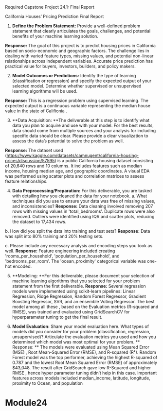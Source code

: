 Required Capstone Project 24.1: Final Report

California Houses’ Pricing Prediction Final Report
1.	**Define the Problem Statement:** Provide a well-defined problem statement that clearly articulates the goals, challenges, and potential benefits of your machine learning solution.

**Response:** The goal of this project is to predict housing prices in California based on socio-economic and geographic factors. The challenge lies in dealing with varied feature types, missing values, and potential non-linear relationships across independent variables. Accurate price prediction has practical value for buyers, investors, builders, and policy makers.

2.	**Model Outcomes or Predictions:** Identify the type of learning (classification or regression) and specify the expected output of your selected model. Determine whether supervised or unsupervised learning algorithms will be used.

**Response:** This is a regression problem using supervised learning. The expected output is a continuous variable representing the median house value in the state of Califionia .

3.	**Data Acquisition: **The deliverable at this step is to identify what data you plan to acquire and use with your model. For the best results, data should come from multiple sources and your analysis for including specific data should be clear. Please provide a clear visualization to assess the data’s potential to solve the problem as well.
 
**Response:** The dataset used (https://www.kaggle.com/datasets/camnugent/california-housing-prices/discussion/57595) is a public California housing dataset consisting of 20,640 rows and 10 columns. It includes features such as median income, housing median age, and geographic coordinates. A visual EDA was performed using scatter plots and correlation matrices to assess feature relationships.

4.	**Data Preprocessing/Preparation:** For this deliverable, you are tasked with detailing how you cleaned the data for your notebook. 
a.	What techniques did you use to ensure your data was free of missing values, and inconsistencies? 
**Response:** Data cleaning involved removing 207 rows with missing values in 'total_bedrooms'. Duplicate rows were also removed. Outliers were identified using IQR and scatter plots, reducing the dataset to 17,434 rows.

b.	How did you split the data into training and test sets?
**Response:** Data was split into 80% training and 20% testing sets.

c.	Please include any necessary analysis and encoding steps you took as well.
**Response:** Feature engineering included creating 'rooms_per_household', 'population_per_household', and 'bedrooms_per_room'. The 'ocean_proximity' categorical variable was one-hot encoded.


5.	**Modeling: **For this deliverable, please document your selection of machine learning algorithms that you selected for your problem statement from the first deliverable.
**Response:** Several regression models were implemented using scikit-learn pipelines: Linear Regression, Ridge Regression, Random Forest Regressor, Gradient Boosting Regressor, SVR, and an ensemble Voting Regressor. The best model among all these , based on  the Evaluation metrics (R-squared and RMSE), was trained and evaluated using GridSearchCV for hyperparameter tuning to get the final result.


6.	**Model Evaluation:** Share your model evaluation here. What types of models did you consider for your problem (classification, regression, unsupervised)?  Articulate the evaluation metrics you used and how you determined which model was most optimal for your problem.
**​​Response: **
The models were evaluated using Mean Squared Error (MSE) , Root Mean-Squared Error (RMSE), and R-squared (R²).
Random Forest model was the top performer, achieving the highest R-squared of 0.787 and the lowest Root Mean Squared Error (RMSE) of approximately $43,048. 
The result after GridSearch gave low R-Squared and higher RMSE , hence hyper parameter tuning didn’t help in this case.
Important features across models included median_income, latitude, longitude, proximity to Ocean, and population


# Module24
